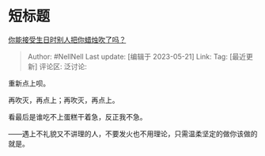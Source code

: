 # 短标题
[你能接受生日时别人把你蜡烛吹了吗？](https://www.zhihu.com/question/566677175/answer/3037262219)

> Author: #NellNell
> Last update: [编辑于 2023-05-21]
> Link:
> Tag: [最近更新]
> 评论区:
> 泛讨论:

重新点上呗。

再吹灭，再点上；再吹灭，再点上。

看最后是谁吃不上蛋糕干着急，反正我不急。

——遇上不礼貌又不讲理的人，不要发火也不用理论，只需温柔坚定的做你该做的就是。